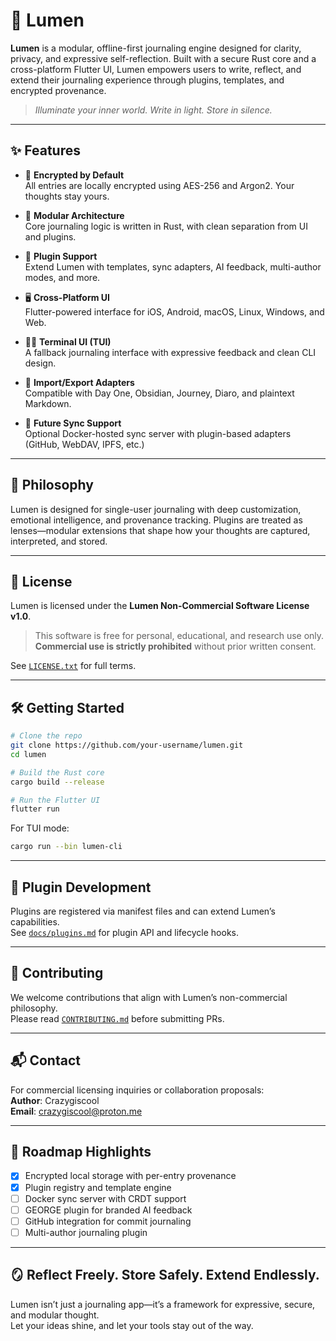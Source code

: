 # 🌟 Lumen

**Lumen** is a modular, offline-first journaling engine designed for clarity, privacy, and expressive self-reflection. Built with a secure Rust core and a cross-platform Flutter UI, Lumen empowers users to write, reflect, and extend their journaling experience through plugins, templates, and encrypted provenance.

> *Illuminate your inner world. Write in light. Store in silence.*

---

## ✨ Features

- 🔐 **Encrypted by Default**  
  All entries are locally encrypted using AES-256 and Argon2. Your thoughts stay yours.

- 🧱 **Modular Architecture**  
  Core journaling logic is written in Rust, with clean separation from UI and plugins.

- 🧩 **Plugin Support**  
  Extend Lumen with templates, sync adapters, AI feedback, multi-author modes, and more.

- 🖥️ **Cross-Platform UI**  
  Flutter-powered interface for iOS, Android, macOS, Linux, Windows, and Web.

- 🧑‍💻 **Terminal UI (TUI)**  
  A fallback journaling interface with expressive feedback and clean CLI design.

- 🔄 **Import/Export Adapters**  
  Compatible with Day One, Obsidian, Journey, Diaro, and plaintext Markdown.

- 🐳 **Future Sync Support**  
  Optional Docker-hosted sync server with plugin-based adapters (GitHub, WebDAV, IPFS, etc.)

---

## 🧠 Philosophy

Lumen is designed for single-user journaling with deep customization, emotional intelligence, and provenance tracking. Plugins are treated as lenses—modular extensions that shape how your thoughts are captured, interpreted, and stored.

---

## 🚫 License

Lumen is licensed under the **Lumen Non-Commercial Software License v1.0**.

> This software is free for personal, educational, and research use only.  
> **Commercial use is strictly prohibited** without prior written consent.

See [`LICENSE.txt`](./LICENSE.txt) for full terms.

---

## 🛠️ Getting Started

```bash
# Clone the repo
git clone https://github.com/your-username/lumen.git
cd lumen

# Build the Rust core
cargo build --release

# Run the Flutter UI
flutter run
```

For TUI mode:
```bash
cargo run --bin lumen-cli
```

---

## 🔌 Plugin Development

Plugins are registered via manifest files and can extend Lumen’s capabilities.  
See [`docs/plugins.md`](./docs/plugins.md) for plugin API and lifecycle hooks.

---

## 📣 Contributing

We welcome contributions that align with Lumen’s non-commercial philosophy.  
Please read [`CONTRIBUTING.md`](./CONTRIBUTING.md) before submitting PRs.

---

## 📬 Contact

For commercial licensing inquiries or collaboration proposals:  
**Author**: Crazygiscool  
**Email**: [crazygiscool@proton.me](mailto:crazygiscool@proton.me)

---

## 🧭 Roadmap Highlights

- [x] Encrypted local storage with per-entry provenance  
- [x] Plugin registry and template engine  
- [ ] Docker sync server with CRDT support  
- [ ] GEORGE plugin for branded AI feedback  
- [ ] GitHub integration for commit journaling  
- [ ] Multi-author journaling plugin

---

## 🪞 Reflect Freely. Store Safely. Extend Endlessly.

Lumen isn’t just a journaling app—it’s a framework for expressive, secure, and modular thought.  
Let your ideas shine, and let your tools stay out of the way.
